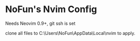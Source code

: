 # NoFun's Nvim Config

Needs Neovim 0.9+, git ssh is set

clone all files to C:\Users\NoFun\AppData\Local\nvim to apply.